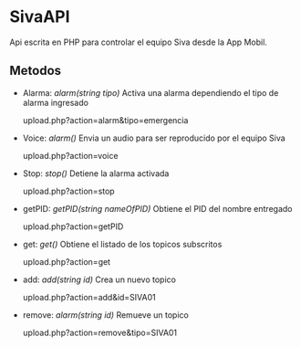
# SivaAPI

  Api escrita en PHP para controlar el equipo Siva desde la App Mobil.

## Metodos

 - Alarma: *alarm(string tipo)*
 Activa una alarma dependiendo el tipo de alarma ingresado

    upload.php?action=alarm&tipo=emergencia

 - Voice: *alarm()*
 Envia un audio para ser reproducido por el equipo Siva

    upload.php?action=voice

 - Stop: *stop()*
 Detiene la alarma activada

    upload.php?action=stop

 - getPID: *getPID(string nameOfPID)*
 Obtiene el PID del nombre entregado

    upload.php?action=getPID

 - get: *get()*
 Obtiene el listado de los topicos subscritos

    upload.php?action=get

 - add: *add(string id)*
 Crea un nuevo topico

    upload.php?action=add&id=SIVA01

 - remove: *alarm(string id)*
 Remueve un topico

    upload.php?action=remove&tipo=SIVA01

